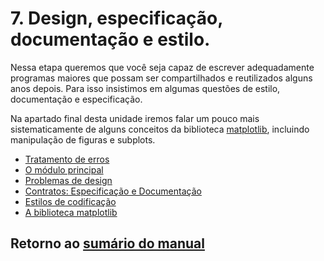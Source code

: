# 7. Design, especificação, documentação e estilo.

Nessa etapa queremos que você seja capaz de escrever adequadamente programas maiores que possam ser compartilhados e reutilizados alguns anos depois. Para isso insistimos em algumas questões de estilo, documentação e especificação.

Na apartado final desta unidade iremos falar um pouco mais sistematicamente de alguns conceitos da biblioteca [matplotlib](https://matplotlib.org/), incluindo manipulação de figuras e subplots.

* [Tratamento de erros](/Notas/05_Matplotlib/01_Excepcoes.md)
* [O módulo principal](/Notas/05_Matplotlib/02_Module_principal.md)
* [Problemas de design](/Notas/05_Matplotlib/03_Flexibilidade.md)
* [Contratos: Especificação e Documentação](/Notas/05_Matplotlib/04_Especificacao_e_Documentacao.md)
* [Estilos de codificação](/Notas/05_Matplotlib/05_Estilo.md)
* [A biblioteca matplotlib](/Notas/05_Matplotlib/06_Matplotlib.md)

## Retorno ao [sumário do manual](./../Conteudo.md)